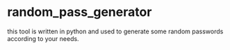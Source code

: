 # random_pass_generator
this tool is written in python and used to generate some random passwords according to your needs.
